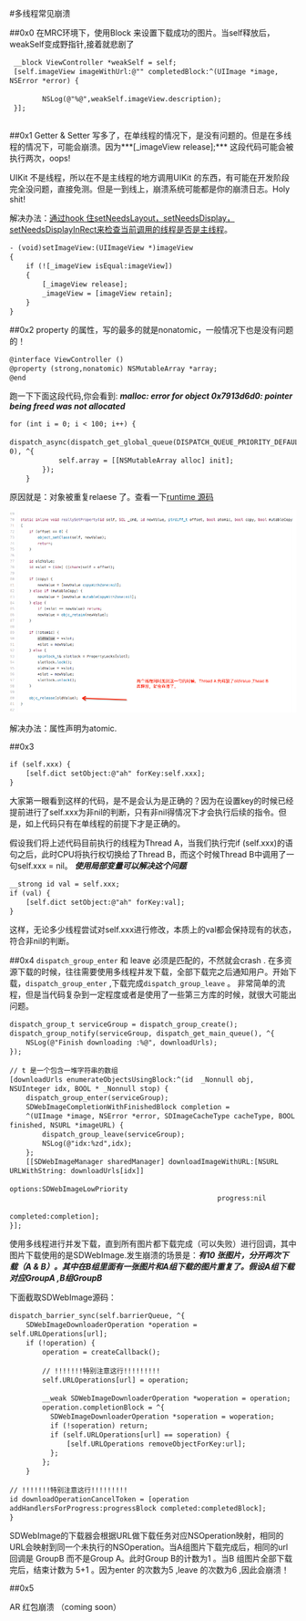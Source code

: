 

#多线程常见崩溃

##0x0
在MRC环境下，使用Block 来设置下载成功的图片。当self释放后，weakSelf变成野指针,接着就悲剧了

```
 __block ViewController *weakSelf = self;
 [self.imageView imageWithUrl:@"" completedBlock:^(UIImage *image, NSError *error) {
        
        NSLog(@"%@",weakSelf.imageView.description);
 }];
 
```

##0x1 
Getter & Setter 写多了，在单线程的情况下，是没有问题的。但是在多线程的情况下，可能会崩溃。因为***[_imageView release];*** 这段代码可能会被执行两次，oops!

UIKit 不是线程，所以在不是主线程的地方调用UIKit 的东西，有可能在开发阶段完全没问题，直接免测。但是一到线上，崩溃系统可能都是你的崩溃日志。Holy shit!

解决办法：[通过hook 住setNeedsLayout，setNeedsDisplay，setNeedsDisplayInRect来检查当前调用的线程是否是主线程](https://gist.github.com/steipete/5664345)。


```
- (void)setImageView:(UIImageView *)imageView
{
    if (![_imageView isEqual:imageView])
    {
        [_imageView release];
        _imageView = [imageView retain];
    }
}

```


##0x2
property 的属性，写的最多的就是nonatomic，一般情况下也是没有问题的！

```
@interface ViewController ()
@property (strong,nonatomic) NSMutableArray *array;
@end

```

跑一下下面这段代码,你会看到:
***malloc: error for object 0x7913d6d0: pointer being freed was not allocated***

```
for (int i = 0; i < 100; i++) {
        dispatch_async(dispatch_get_global_queue(DISPATCH_QUEUE_PRIORITY_DEFAULT, 0), ^{
            self.array = [[NSMutableArray alloc] init];
        });
    }    
```

原因就是：对象被重复relaese 了。查看一下[runtime 源码](https://github.com/opensource-apple/objc4/blob/master/runtime/objc-accessors.mm)

![](./1.png)

解决办法：属性声明为atomic.

##0x3
```
if (self.xxx) {
    [self.dict setObject:@"ah" forKey:self.xxx];
}
```

大家第一眼看到这样的代码，是不是会认为是正确的？因为在设置key的时候已经提前进行了self.xxx为非nil的判断，只有非nil得情况下才会执行后续的指令。但是，如上代码只有在单线程的前提下才是正确的。

假设我们将上述代码目前执行的线程为Thread A，当我们执行完if (self.xxx)的语句之后，此时CPU将执行权切换给了Thread B，而这个时候Thread B中调用了一句self.xxx = nil。 ***使用局部变量可以解决这个问题***

```
__strong id val = self.xxx;
if (val) {
    [self.dict setObject:@"ah" forKey:val];
}
```

这样，无论多少线程尝试对self.xxx进行修改，本质上的val都会保持现有的状态，符合非nil的判断。

##0x4
```dispatch_group_enter``` 和 leave 必须是匹配的，不然就会crash . 在多资源下载的时候，往往需要使用多线程并发下载，全部下载完之后通知用户。开始下载，```dispatch_group_enter``` ,下载完成```dispatch_group_leave``` 。 非常简单的流程，但是当代码复杂到一定程度或者是使用了一些第三方库的时候，就很大可能出问题。


```
dispatch_group_t serviceGroup = dispatch_group_create();
dispatch_group_notify(serviceGroup, dispatch_get_main_queue(), ^{
    NSLog(@"Finish downloading :%@", downloadUrls);
});

// t 是一个包含一堆字符串的数组 
[downloadUrls enumerateObjectsUsingBlock:^(id  _Nonnull obj, NSUInteger idx, BOOL * _Nonnull stop) {
    dispatch_group_enter(serviceGroup);
    SDWebImageCompletionWithFinishedBlock completion =
    ^(UIImage *image, NSError *error, SDImageCacheType cacheType, BOOL finished, NSURL *imageURL) {
        dispatch_group_leave(serviceGroup);
        NSLog(@"idx:%zd",idx);
    };
    [[SDWebImageManager sharedManager] downloadImageWithURL:[NSURL URLWithString: downloadUrls[idx]]
                                                    options:SDWebImageLowPriority
                                                   progress:nil
                                                  completed:completion];
}];
```

使用多线程进行并发下载，直到所有图片都下载完成（可以失败）进行回调，其中图片下载使用的是SDWebImage.发生崩溃的场景是：***有10 张图片，分开两次下载（A & B）。其中在B组里面有一张图片和A组下载的图片重复了。假设A组下载对应GroupA ,B组GroupB***


下面截取SDWebImage源码：

```
dispatch_barrier_sync(self.barrierQueue, ^{
    SDWebImageDownloaderOperation *operation = self.URLOperations[url];
    if (!operation) {
        operation = createCallback();

        // !!!!!!!特别注意这行!!!!!!!!!
        self.URLOperations[url] = operation;

        __weak SDWebImageDownloaderOperation *woperation = operation;
        operation.completionBlock = ^{
          SDWebImageDownloaderOperation *soperation = woperation;
          if (!soperation) return;
          if (self.URLOperations[url] == soperation) {
              [self.URLOperations removeObjectForKey:url];
          };
        };
    }

// !!!!!!!特别注意这行!!!!!!!!!
id downloadOperationCancelToken = [operation addHandlersForProgress:progressBlock completed:completedBlock];
}
```
SDWebImage的下载器会根据URL做下载任务对应NSOperation映射，相同的URL会映射到同一个未执行的NSOperation。当A组图片下载完成后，相同的url 回调是 GroupB 而不是Group A。此时Group B的计数为1 。当B 组图片全部下载完后，结束计数为 5+1 。因为enter 的次数为5 ,leave 的次数为6 ,因此会崩溃！


##0x5

AR 红包崩溃 （coming soon）


